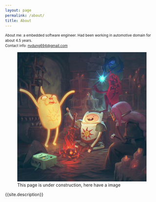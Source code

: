 ```yaml
---
layout: page
permalink: /about/
title: About
---
```

<small>About me: a embedded software engineer. Had been working in automotive domain for about 4.5 years. <br>
          Contact info: nvdung694@gmail.com
</small>
<figure>
  <img src="/assets/img/bon-fire-bro.jpg" alt="Testing">
  <figcaption>This page is under construction, here have a image</figcaption>
</figure>

<p class="message">
  {{site.description}}
</p>
